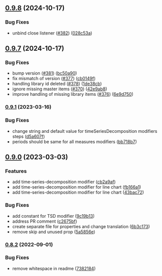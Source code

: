 

## [0.9.8](https://github.com/qlik-oss/qlik-modifiers/compare/v0.9.7...v0.9.8) (2024-10-17)


### Bug Fixes

* unbind close listener ([#382](https://github.com/qlik-oss/qlik-modifiers/issues/382)) ([028c53a](https://github.com/qlik-oss/qlik-modifiers/commit/028c53a222592d01a3536a13ffee45fc6ff57930))

## [0.9.7](https://github.com/qlik-oss/qlik-modifiers/compare/v0.9.1...v0.9.7) (2024-10-17)


### Bug Fixes

* bump version ([#381](https://github.com/qlik-oss/qlik-modifiers/issues/381)) ([bc50a90](https://github.com/qlik-oss/qlik-modifiers/commit/bc50a905dfccdb16028324962112ef80e9621c0b))
* fix mismatch of version ([#377](https://github.com/qlik-oss/qlik-modifiers/issues/377)) ([cb0149f](https://github.com/qlik-oss/qlik-modifiers/commit/cb0149f61d35a8e9c399dfd0b84427f801d70540))
* handling library id deleted ([#378](https://github.com/qlik-oss/qlik-modifiers/issues/378)) ([1de38cb](https://github.com/qlik-oss/qlik-modifiers/commit/1de38cbc83e1f5521cc129f3a2ca05488578498d))
* ignore missing master items ([#370](https://github.com/qlik-oss/qlik-modifiers/issues/370)) ([42e9ab8](https://github.com/qlik-oss/qlik-modifiers/commit/42e9ab8a8b20ff2eba47f29169af30749291d5ee))
* improve handling of missing library items ([#376](https://github.com/qlik-oss/qlik-modifiers/issues/376)) ([6e9d750](https://github.com/qlik-oss/qlik-modifiers/commit/6e9d7501116f8bd008e17d22738c7231c8fbf203))

### [0.9.1](https://github.com/qlik-oss/qlik-modifiers/compare/v0.9.0...v0.9.1) (2023-03-16)


### Bug Fixes

* change string and default value for timeSeriesDecomposition modifiers steps ([d5a607f](https://github.com/qlik-oss/qlik-modifiers/commit/d5a607f8911797d1061681af797267a0281aa7ad))
* periods should be same for all measures modifiers ([bb718b7](https://github.com/qlik-oss/qlik-modifiers/commit/bb718b76355bd35d31f44c3b201d3c741f39af1c))

## [0.9.0](https://github.com/qlik-oss/qlik-modifiers/compare/v0.8.2...v0.9.0) (2023-03-03)


### Features

* add time-series-decomposition modifier ([cb2a9af](https://github.com/qlik-oss/qlik-modifiers/commit/cb2a9af7a872a9729e42de43a1141d17b5967221))
* add time-series-decomposition modifier for line chart ([fb166a1](https://github.com/qlik-oss/qlik-modifiers/commit/fb166a1181c16e0290c822af6583f2a62918c145))
* add time-series-decomposition modifier for line chart ([43bac72](https://github.com/qlik-oss/qlik-modifiers/commit/43bac72c28aa4895aec686b6d6ec1c5d615598f0))


### Bug Fixes

* add constant for TSD modifier ([9c19b13](https://github.com/qlik-oss/qlik-modifiers/commit/9c19b13dec42b337ca87fb60abc4ad5c3a4419ed))
* address PR comment ([c2675bf](https://github.com/qlik-oss/qlik-modifiers/commit/c2675bfda1d5a621b0e6462f22c4f86949a40f1e))
* create separate file for properties and change translation ([6b3c173](https://github.com/qlik-oss/qlik-modifiers/commit/6b3c1737c11e02a33ea2e155dd08b084e16e45ff))
* remove skip and unused prop ([5a5856e](https://github.com/qlik-oss/qlik-modifiers/commit/5a5856e21d6920d780597bb8d3e6abb6d3eadcd2))

### [0.8.2](https://github.com/qlik-oss/qlik-modifiers/compare/v0.8.1...v0.8.2) (2022-09-01)


### Bug Fixes

* remove whitespace in readme ([7382184](https://github.com/qlik-oss/qlik-modifiers/commit/738218475b19cc295577b5c2c548c5b94b32dac1))